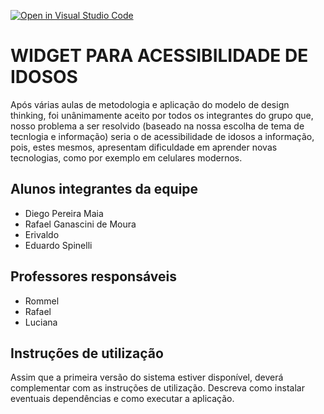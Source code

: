 [![Open in Visual Studio Code](https://classroom.github.com/assets/open-in-vscode-718a45dd9cf7e7f842a935f5ebbe5719a5e09af4491e668f4dbf3b35d5cca122.svg)](https://classroom.github.com/online_ide?assignment_repo_id=10819993&assignment_repo_type=AssignmentRepo)
# WIDGET PARA ACESSIBILIDADE DE IDOSOS
Após várias aulas de metodologia e aplicação do modelo de design thinking, foi unânimamente aceito por todos os integrantes do grupo que, nosso problema a ser resolvido (baseado na nossa escolha de tema de tecnlogia e informação) seria o de acessibilidade de idosos a informação, pois, estes mesmos, apresentam dificuldade em aprender novas tecnologias, como por exemplo em celulares modernos.

## Alunos integrantes da equipe

* Diego Pereira Maia
* Rafael Ganascini de Moura
* Erivaldo
* Eduardo Spinelli

## Professores responsáveis

* Rommel
* Rafael
* Luciana

## Instruções de utilização

Assim que a primeira versão do sistema estiver disponível, deverá complementar com as instruções de utilização. Descreva como instalar eventuais dependências e como executar a aplicação.

